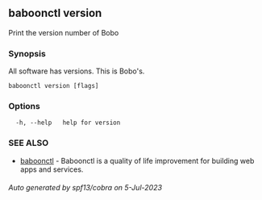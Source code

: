 ## baboonctl version

Print the version number of Bobo

### Synopsis

All software has versions. This is Bobo's.

```
baboonctl version [flags]
```

### Options

```
  -h, --help   help for version
```

### SEE ALSO

* [baboonctl](../README.md)	 - Baboonctl is a quality of life improvement for building web apps and services.

###### Auto generated by spf13/cobra on 5-Jul-2023
